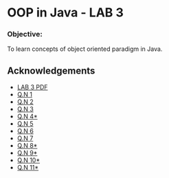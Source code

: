 
# OOP in Java  - LAB 3

### Objective:
To learn concepts of object oriented paradigm in Java.

## Acknowledgements

 - [LAB 3 PDF](https://github.com/pray3m/JavaPrograms/blob/main/LAB3/lab%203(class%20and%20object).pdf)
 - [Q.N 1](https://github.com/pray3m/JavaPrograms/blob/main/LAB3/BoxDemo.java)
 - [Q.N 2](https://github.com/pray3m/JavaPrograms/blob/main/LAB3/VolumeOfBox.java)
 - [Q.N 3](https://github.com/pray3m/JavaPrograms/blob/main/LAB3/VolumeDemo.java)
 - [Q.N 4*]()
 - [Q.N 5](https://github.com/pray3m/JavaPrograms/blob/main/LAB3/Constructor.java)
 - [Q.N 6](https://github.com/pray3m/JavaPrograms/blob/main/LAB3/constructor2.java)
 - [Q.N 7](https://github.com/pray3m/JavaPrograms/blob/main/LAB3/AreaOfRectangle.java)
 - [Q.N 8*]()
 - [Q.N 9*]()
 - [Q.N 10*]()
 - [Q.N 11*]()
